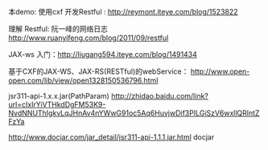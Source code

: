 本demo: 使用cxf 开发Restful : http://reymont.iteye.com/blog/1523822



理解 Restful:  阮一峰的网络日志  http://www.ruanyifeng.com/blog/2011/09/restful 


JAX-ws 入门：http://liugang594.iteye.com/blog/1491434

基于CXF的JAX-WS、JAX-RS(RESTful)的webService： http://www.open-open.com/lib/view/open1328150536796.html

jsr311-api-1.x.x.jar(PathParam)  http://zhidao.baidu.com/link?url=cIxIrYiVTHkdDgFM53K9-NvdNNUThIgkvLqJHnAv4nYWwG91oc5Aq6HuvjwDif3PILGiSzV6wxllQRlntZFzYa

http://www.docjar.com/jar_detail/jsr311-api-1.1.1.jar.html docjar